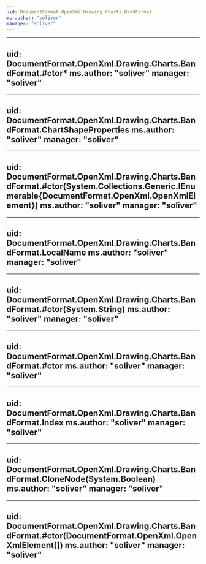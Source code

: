 ```yaml
---
uid: DocumentFormat.OpenXml.Drawing.Charts.BandFormat
ms.author: "soliver"
manager: "soliver"
---
```


---
uid: DocumentFormat.OpenXml.Drawing.Charts.BandFormat.#ctor*
ms.author: "soliver"
manager: "soliver"
---

---
uid: DocumentFormat.OpenXml.Drawing.Charts.BandFormat.ChartShapeProperties
ms.author: "soliver"
manager: "soliver"
---

---
uid: DocumentFormat.OpenXml.Drawing.Charts.BandFormat.#ctor(System.Collections.Generic.IEnumerable{DocumentFormat.OpenXml.OpenXmlElement})
ms.author: "soliver"
manager: "soliver"
---

---
uid: DocumentFormat.OpenXml.Drawing.Charts.BandFormat.LocalName
ms.author: "soliver"
manager: "soliver"
---

---
uid: DocumentFormat.OpenXml.Drawing.Charts.BandFormat.#ctor(System.String)
ms.author: "soliver"
manager: "soliver"
---

---
uid: DocumentFormat.OpenXml.Drawing.Charts.BandFormat.#ctor
ms.author: "soliver"
manager: "soliver"
---

---
uid: DocumentFormat.OpenXml.Drawing.Charts.BandFormat.Index
ms.author: "soliver"
manager: "soliver"
---

---
uid: DocumentFormat.OpenXml.Drawing.Charts.BandFormat.CloneNode(System.Boolean)
ms.author: "soliver"
manager: "soliver"
---

---
uid: DocumentFormat.OpenXml.Drawing.Charts.BandFormat.#ctor(DocumentFormat.OpenXml.OpenXmlElement[])
ms.author: "soliver"
manager: "soliver"
---
